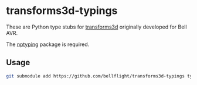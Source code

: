 # transforms3d-typings

These are Python type stubs for
[transforms3d](http://github.com/matthew-brett/transforms3d)
originally developed for Bell AVR.

The [nptyping](https://github.com/ramonhagenaars/nptyping) package is required.

## Usage

```bash
git submodule add https://github.com/bellflight/transforms3d-typings typings/transforms3d
```
